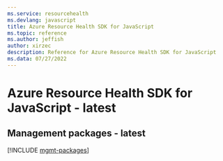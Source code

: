 ```yaml
---
ms.service: resourcehealth
ms.devlang: javascript
title: Azure Resource Health SDK for JavaScript
ms.topic: reference
ms.author: jeffish
author: xirzec
description: Reference for Azure Resource Health SDK for JavaScript
ms.data: 07/27/2022
---
```

# Azure Resource Health SDK for JavaScript - latest

## Management packages - latest
[!INCLUDE [mgmt-packages](resource-health-mgmt-index.md)]